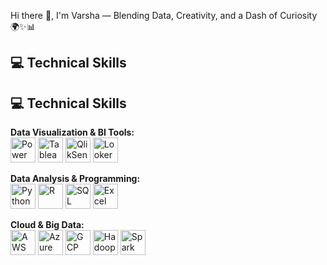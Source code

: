 Hi there 👋, I'm Varsha — Blending Data, Creativity, and a Dash of Curiosity 🌍✨📊


<!--
**varsharangaraju/varsharangaraju** is a ✨ _special_ ✨ repository because its `README.md` (this file) appears on your GitHub profile.

Here are some ideas to get you started:

- 🔭 I’m currently working on ...
- 🌱 I’m currently learning ...
- 👯 I’m looking to collaborate on ...
- 🤔 I’m looking for help with ...
- 💬 Ask me about ...
- 📫 How to reach me: ...
- 😄 Pronouns: ...
- ⚡ Fun fact: ...
-->
## 💻 Technical Skills

## 💻 Technical Skills

**Data Visualization & BI Tools:**  
<img src="https://cdn.jsdelivr.net/gh/devicons/devicon/icons/powerbi/powerbi-original.svg" alt="Power BI" width="40" height="40"/> 
<img src="https://cdn.jsdelivr.net/gh/devicons/devicon/icons/tableau/tableau-original.svg" alt="Tableau" width="40" height="40"/> 
<img src="https://cdn.jsdelivr.net/gh/devicons/devicon/icons/qliksense/qliksense-original.svg" alt="QlikSense" width="40" height="40"/> 
<img src="https://cdn.jsdelivr.net/gh/devicons/devicon/icons/looker/looker-original.svg" alt="Looker" width="40" height="40"/>  

**Data Analysis & Programming:**  
<img src="https://cdn.jsdelivr.net/gh/devicons/devicon/icons/python/python-original.svg" alt="Python" width="40" height="40"/> 
<img src="https://cdn.jsdelivr.net/gh/devicons/devicon/icons/r/r-original.svg" alt="R" width="40" height="40"/> 
<img src="https://cdn.jsdelivr.net/gh/devicons/devicon/icons/mysql/mysql-original.svg" alt="SQL" width="40" height="40"/> 
<img src="https://cdn.jsdelivr.net/gh/devicons/devicon/icons/excel/excel-original.svg" alt="Excel" width="40" height="40"/>  

**Cloud & Big Data:**  
<img src="https://cdn.jsdelivr.net/gh/devicons/devicon/icons/amazonwebservices/amazonwebservices-original.svg" alt="AWS" width="40" height="40"/> 
<img src="https://cdn.jsdelivr.net/gh/devicons/devicon/icons/azure/azure-original.svg" alt="Azure" width="40" height="40"/> 
<img src="https://cdn.jsdelivr.net/gh/devicons/devicon/icons/google/google-original.svg" alt="GCP" width="40" height="40"/> 
<img src="https://cdn.jsdelivr.net/gh/devicons/devicon/icons/hadoop/hadoop-original.svg" alt="Hadoop" width="40" height="40"/> 
<img src="https://cdn.jsdelivr.net/gh/devicons/devicon/icons/spark/spark-original.svg" alt="Spark" width="40" height="40"/>  
